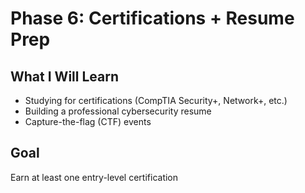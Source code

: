 # Phase 6: Certifications + Resume Prep

## What I Will Learn
- Studying for certifications (CompTIA Security+, Network+, etc.)
- Building a professional cybersecurity resume
- Capture-the-flag (CTF) events

## Goal
Earn at least one entry-level certification